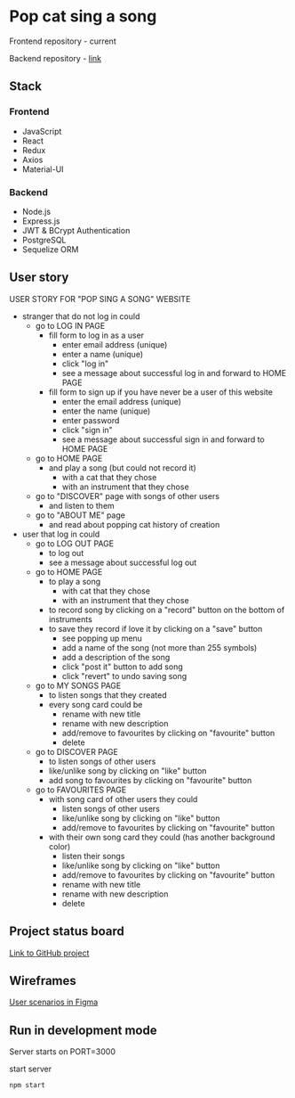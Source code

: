 # Pop cat sing a song

Frontend repository - current

Backend repository - [link](https://github.com/YanaTrifonova/pop_cat_server)

## Stack

### Frontend

- JavaScript
- React
- Redux
- Axios
- Material-UI

### Backend

- Node.js
- Express.js
- JWT & BCrypt Authentication
- PostgreSQL
- Sequelize ORM

## User story

USER STORY FOR "POP SING A SONG" WEBSITE

- stranger that do not log in could
    - go to LOG IN PAGE
        - fill form to log in as a user
            - enter email address (unique)
            - enter a name (unique)
            - click "log in"
            - see a message about successful log in and forward to HOME PAGE
        - fill form to sign up if you have never be a user of this website
            - enter the email address (unique)
            - enter the name (unique)
            - enter password
            - click "sign in"
            - see a message about successful sign in and forward to HOME PAGE
    - go to HOME PAGE
        - and play a song (but could not record it)
            - with a cat that they chose
            - with an instrument that they chose
    - go to "DISCOVER" page with songs of other users
        - and listen to them
    - go to "ABOUT ME" page
        - and read about popping cat history of creation
- user that log in could
    - go to LOG OUT PAGE
        - to log out
        - see a message about successful log out
    - go to HOME PAGE
        - to play a song
            - with cat that they chose
            - with an instrument that they chose
        - to record song by clicking on a "record" button on the bottom of instruments
        - to save they record if love it by clicking on a "save" button
            - see popping up menu
            - add a name of the song (not more than 255 symbols)
            - add a description of the song
            - click "post it" button to add song
            - click "revert" to undo saving song
    - go to MY SONGS PAGE
        - to listen songs that they created
        - every song card could be
            - rename with new title
            - rename with new description
            - add/remove to favourites by clicking on "favourite" button
            - delete
    - go to DISCOVER PAGE
        - to listen songs of other users
        - like/unlike song by clicking on "like" button
        - add song to favourites by clicking on "favourite" button
    - go to FAVOURITES PAGE
        - with song card of other users they could
            - listen songs of other users
            - like/unlike song by clicking on "like" button
            - add/remove to favourites by clicking on "favourite" button
        - with their own song card they could (has another background color)
            - listen their songs
            - like/unlike song by clicking on "like" button
            - add/remove to favourites by clicking on "favourite" button
            - rename with new title
            - rename with new description
            - delete
    
## Project status board
[Link to GitHub project](https://github.com/YanaTrifonova/pop_cat/projects/1)

## Wireframes
[User scenarios in Figma](https://www.figma.com/file/hJTSCDzAOvyKey14xBgKCz/POP-CAT-SING-A-SONG?node-id=0%3A1)

## Run in development mode

Server starts on PORT=3000

start server

```
npm start
```